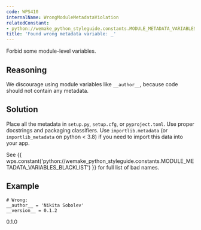 ```yaml
---
code: WPS410
internalName: WrongModuleMetadataViolation
relatedConstant:
- python://wemake_python_styleguide.constants.MODULE_METADATA_VARIABLES_BLACKLIST
title: 'Found wrong metadata variable: _'
---
```


Forbid some module-level variables.

## Reasoning
We discourage using module variables like `__author__`, because code
should not contain any metadata.

## Solution
Place all the metadata in `setup.py`, `setup.cfg`, or
`pyproject.toml`. Use proper docstrings and packaging classifiers.
Use `importlib.metadata` (or `importlib_metadata` on python \< 3.8)
if you need to import this data into your app.

See
{{ wps.constant('python://wemake_python_styleguide.constants.MODULE_METADATA_VARIABLES_BLACKLIST') }}
for full list of bad names.

## Example

    # Wrong:
    __author__ = 'Nikita Sobolev'
    __version__ = 0.1.2

<div class="versionadded">

0.1.0

</div>